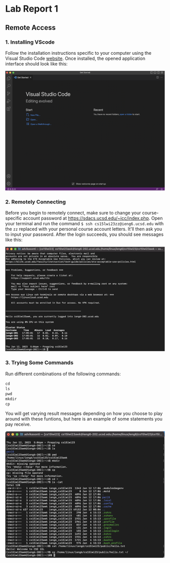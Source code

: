 # Lab Report 1

##  Remote Access

### 1. Installing VScode

Follow the installation instructions specific to your computer using the Visual Studio Code 
[website](https://code.visualstudio.com/). 
Once installed, the opened application interface should look like this:

![Image1.png](https://raw.githubusercontent.com/advikasonti/cse15l-lab-reports/main/Image1.png)

### 2. Remotely Connecting

Before you begin to remotely connect, make sure to change your course-specific account password at https://sdacs.ucsd.edu/~icc/index.php. Open your terminal and run the command `$ ssh cs15lwi23zz@ieng6.ucsd.edu` with the `zz` replaced with your personal course account letters. It'll then ask you to input your password. After the login succeeds, you should see messages like this: 

![Image2.png](https://github.com/advikasonti/cse15l-lab-reports/blob/4b4f923fd722a8989de0e361cb4b3881458bce92/Image2.png)

### 3. Trying Some Commands

Run different combinations of the following commands:
```
cd
ls
pwd
mkdir
cp
```
You will get varying result messages depending on how you choose to play around with these funtions, but here is an example of some statements you pay receive. 

![Image3.png](https://github.com/advikasonti/cse15l-lab-reports/blob/4b4f923fd722a8989de0e361cb4b3881458bce92/Image3.png)





